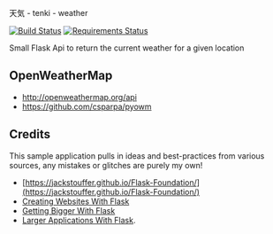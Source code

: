 天気 - tenki - weather

[![Build Status](https://circleci.com/gh/bear/tenki.svg?style=shield&circle-token=427220e3ebc3fae25d8edc0683c53d1504e1bc35)](https://circleci.com/gh/bear/tenki.svg?style=shield&circle-token=427220e3ebc3fae25d8edc0683c53d1504e1bc35)
[![Requirements Status](https://requires.io/github/bear/tenki/requirements.svg?branch=master)](https://requires.io/github/bear/tenki/requirements/?branch=master)


Small Flask Api to return the current weather for a given location

## OpenWeatherMap
* http://openweathermap.org/api
* https://github.com/csparpa/pyowm

## Credits
This sample application pulls in ideas and best-practices from various sources, any mistakes or glitches are purely my own!
* [https://jackstouffer.github.io/Flask-Foundation/](https://jackstouffer.github.io/Flask-Foundation/)
* [Creating Websites With Flask](http://maximebf.com/blog/2012/10/building-websites-in-python-with-flask/)
* [Getting Bigger With Flask](http://maximebf.com/blog/2012/11/getting-bigger-with-flask/)
* [Larger Applications With Flask](http://flask.pocoo.org/docs/patterns/packages/).
